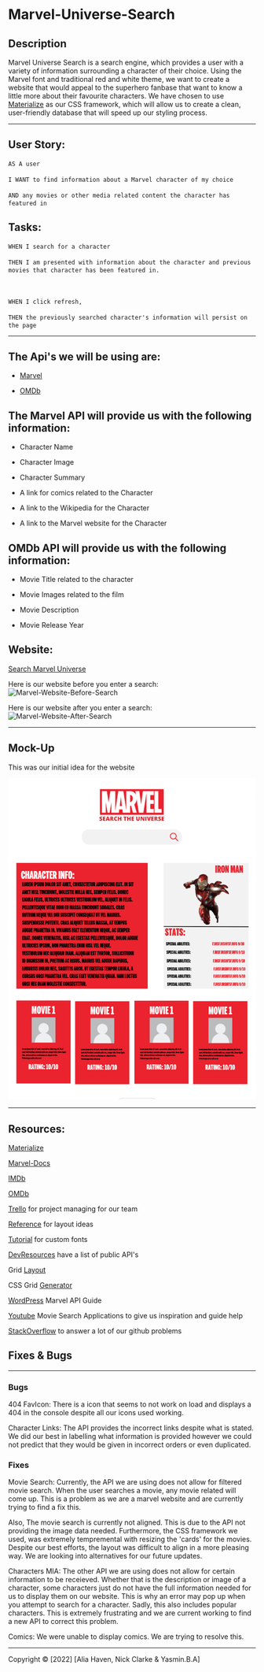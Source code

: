 # Marvel-Universe-Search

## Description

Marvel Universe Search is a search engine, which provides a user with a variety of information surrounding a character of their choice. Using the Marvel font and traditional red and white theme, we want to create a website that would appeal to the superhero fanbase that want to know a little more about their favourite characters. We have chosen to use [Materialize](https://materializecss.com/) as our CSS framework, which will allow us to create a clean, user-friendly database that will speed up our styling process.

---

## User Story:

```
AS A user

I WANT to find information about a Marvel character of my choice

AND any movies or other media related content the character has featured in
```

## Tasks:

```
WHEN I search for a character

THEN I am presented with information about the character and previous movies that character has been featured in.



WHEN I click refresh,

THEN the previously searched character's information will persist on the page

```

---

## The Api's we will be using are:

- [Marvel](https://developer.marvel.com/docs#!/public/getCharacterStoryCollection_get_5)

- [OMDb](http://www.omdbapi.com/)

## The Marvel API will provide us with the following information:

- Character Name

- Character Image

- Character Summary

- A link for comics related to the Character

- A link to the Wikipedia for the Character

- A link to the Marvel website for the Character

## OMDb API will provide us with the following information:

- Movie Title related to the character

- Movie Images related to the film

- Movie Description

- Movie Release Year

## Website:

[Search Marvel Universe](https://nkc27.github.io/Search-Marvel-Universe/)

Here is our website before you enter a search:
![Marvel-Website-Before-Search](https://github.com/NKC27/Search-Marvel-Universe/blob/d662dbc2a5deff6172a330e15bdcb51feb7da88f/assets/Images/before-search.png)

Here is our website after you enter a search:
![Marvel-Website-After-Search](https://github.com/NKC27/Search-Marvel-Universe/blob/d662dbc2a5deff6172a330e15bdcb51feb7da88f/assets/Images/After%20Search.png)

---

## Mock-Up

This was our initial idea for the website

![Mock-Up](https://github.com/NKC27/Marvel-Universe-Search/blob/a4906c5fe691e3de88d4d284917c43f0d9110bd7/assets/Images/Screenshot%202022-02-01%20at%2020.42.57.png)

---

## Resources:

[Materialize](https://materializecss.com/)

[Marvel-Docs](https://developer.marvel.com/docs#!/public/getCharacterStoryCollection_get_5)

[IMDb](https://developer.imdb.com/)

[OMDb](http://www.omdbapi.com/)

[Trello](https://trello.com/en-GB) for project managing for our team

[Reference](https://leagueoflegends.fandom.com/wiki/Gregor) for layout ideas

[Tutorial](https://www.pagecloud.com/blog/how-to-add-custom-fonts-to-any-website) for custom fonts

[DevResources](https://devresourc.es/) have a list of public API's

Grid [Layout](https://grid.layoutit.com/)

CSS Grid [Generator](https://cssgrid-generator.netlify.app/0)

[WordPress](https://buteauapi.wordpress.com/adding-a-picture/) Marvel API Guide

[Youtube](https://www.youtube.com/watch?v=1VjdxCTBfUI) Movie Search Applications to give us inspiration and guide help

[StackOverflow](https://stackoverflow.com/questions/19573031/cant-push-to-github-because-of-large-file-which-i-already-deleted) to answer a lot of our github problems

## Fixes & Bugs

---

### Bugs

404 FavIcon:
There is a icon that seems to not work on load and displays a 404 in the console despite all our icons used working.

Character Links:
The API provides the incorrect links despite what is stated. We did our best in labelling what information is provided however we could not predict that they would be given in incorrect orders or even duplicated.

### Fixes

Movie Search:
Currently, the API we are using does not allow for filtered movie search. When the user searches a movie, any movie related will come up. This is a problem as we are a marvel website and are currently trying to find a fix this.

Also, The movie search is currently not aligned. This is due to the API not providing the image data needed. Furthermore, the CSS framework we used, was extremely tempremental with resizing the 'cards' for the movies. Despite our best efforts, the layout was difficult to align in a more pleasing way. We are looking into alternatives for our future updates.

Characters MIA:
The other API we are using does not allow for certain information to be receieved. Whether that is the description or image of a character, some characters just do not have the full information needed for us to display them on our website. This is why an error may pop up when you attempt to search for a character. Sadly, this also includes popular characters. This is extremely frustrating and we are current working to find a new API to correct this problem.

Comics:
We were unable to display comics. We are trying to resolve this.

---

Copyright © [2022] [Alia Haven, Nick Clarke & Yasmin.B.A]
